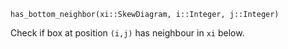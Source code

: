 ```
has_bottom_neighbor(xi::SkewDiagram, i::Integer, j::Integer)
```

Check if box at position `(i,j)` has neighbour in `xi` below.
